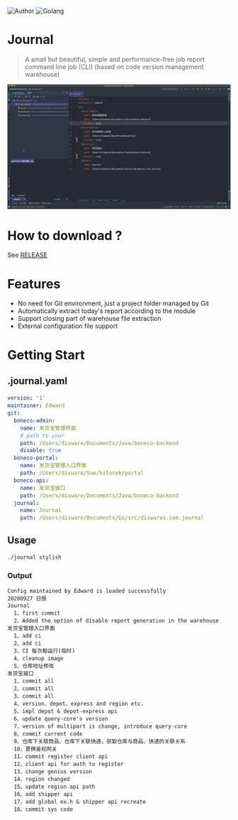 ![Author](https://img.shields.io/badge/Author-4everlynn-red)
![Golang](https://img.shields.io/badge/100%25-Golang-olive)
# Journal

> A small but beautiful, simple and performance-free job report command line job (CLI) (based on code version management warehouse)

![stage](./stage.gif)

# How to download ?
See [RELEASE](https://external.diswares.com/common/journal/-/releases)

# Features

- No need for Git environment, just a project folder managed by Git
- Automatically extract today's report according to the module
- Support closing part of warehouse file extraction
- External configuration file support

# Getting Start

## .journal.yaml

```yaml
version: '1'
maintainer: Edward
git:
  boneco-admin:
    name: 发货宝管理界面
    # path to your 
    path: /Users/disware/Documents/Java/boneco-backend
    disable: true
  boneco-portal:
    name: 发货宝管理入口界面
    path: /Users/disware/Vue/hitotek/portal
  boneco-api:
    name: 发货宝接口
    path: /Users/disware/Documents/Java/boneco-backend
  journal:
    name: Journal
    path: /Users/disware/Documents/Go/src/diswares.com.journal
```

## Usage

```bash
./journal stylish
```

### Output


```text
Config maintained by Edward is loaded successfully
20200927 日报
Journal
  1、first commit
  2、Added the option of disable report generation in the warehouse
发货宝管理入口界面
  1、add ci
  2、add ci
  3、CI 每次都运行(临时)
  4、cleanup image
  5、仓库地址修改
发货宝接口
  1、commit all
  2、commit all
  3、commit all
  4、version、depot、express and region etc.
  5、impl depot & depot-express api
  6、update query-core's version
  7、version of multipart is change, introduce query-core
  8、commit current code
  9、仓库下关联商品、仓库下关联快递，获取仓库与商品、快递的关联关系
  10、更换鉴权网关
  11、commit register client api
  12、client api for auth to register
  13、change genius version
  14、region changed
  15、update region api path
  16、add shipper api
  17、add global ex.h & shipper api recreate
  18、commit sys code
```
